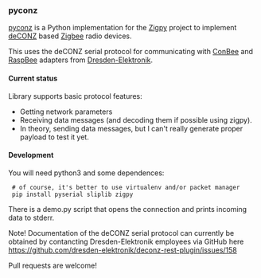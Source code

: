 ### pyconz


[pyconz](https://github.com/Equidamoid/pyconz) is a Python implementation for the [Zigpy](https://github.com/zigpy/) project to implement [deCONZ](https://www.dresden-elektronik.de/funktechnik/products/software/pc/deconz/) based [Zigbee](https://www.zigbee.org) radio devices.

This uses the deCONZ serial protocol for communicating with [ConBee](https://www.dresden-elektronik.de/conbee/) and [RaspBee](https://www.dresden-elektronik.de/raspbee/) adapters from [Dresden-Elektronik](https://github.com/dresden-elektronik/).


#### Current status

Library supports basic protocol features:
 - Getting network parameters
 - Receiving data messages (and decoding them if possible using zigpy).
 - In theory, sending data messages, but I can't really generate proper payload to test it yet.

#### Development

You will need python3 and some dependences:

     # of course, it's better to use virtualenv and/or packet manager
     pip install pyserial sliplib zigpy

There is a demo.py script that opens the connection and prints incoming data to stderr.

Note! Documentation of the deCONZ serial protocol can currently be obtained by contancting Dresden-Elektronik employees via GitHub here https://github.com/dresden-elektronik/deconz-rest-plugin/issues/158

Pull requests are welcome!
